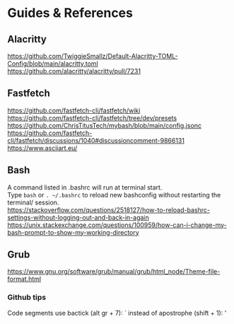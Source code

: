 # Guides & References

## Alacritty <br />
https://github.com/TwiggieSmallz/Default-Alacritty-TOML-Config/blob/main/alacritty.toml <br />
https://github.com/alacritty/alacritty/pull/7231 <br />

## Fastfetch <br />
https://github.com/fastfetch-cli/fastfetch/wiki <br />
https://github.com/fastfetch-cli/fastfetch/tree/dev/presets <br />
https://github.com/ChrisTitusTech/mybash/blob/main/config.jsonc <br />
https://github.com/fastfetch-cli/fastfetch/discussions/1040#discussioncomment-9866131 <br />
https://www.asciiart.eu/ <br />

## Bash <br />
A command listed in .bashrc will run at terminal start. <br />
Type `bash` or `. ~/.bashrc` to reload new bashconfig without restarting the terminal/ session. <br />
https://stackoverflow.com/questions/2518127/how-to-reload-bashrc-settings-without-logging-out-and-back-in-again
https://unix.stackexchange.com/questions/100959/how-can-i-change-my-bash-prompt-to-show-my-working-directory <br />

## Grub <br />
https://www.gnu.org/software/grub/manual/grub/html_node/Theme-file-format.html

### Github tips<br />
Code segments use bactick (alt gr + 7): ` instead of apostrophe (shift + 1): ' <br />
